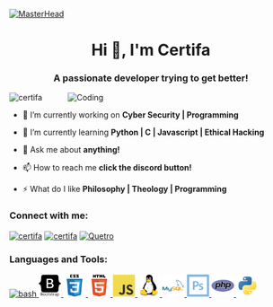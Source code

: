 [![MasterHead](https://i.pinimg.com/originals/d2/e1/da/d2e1da70c72592443bd9c3728f35b47e.gif)]()
<h1 align="center">Hi 👋, I'm Certifa</h1>
<h3 align="center">A passionate developer trying to get better!</h3>
<img align="right" alt="Coding" width="400" src="https://media4.giphy.com/media/xT9IgzoKnwFNmISR8I/giphy.gif?cid=ecf05e47t70wqlks908v71ipi45727kfdq1vr1y03wn9bu7w&rid=giphy.gif&ct=g")

<p align="left"> <img src="https://komarev.com/ghpvc/?username=certifa&label=Profile%20views&color=0e75b6&style=flat" alt="certifa" /> </p>


- 🔭 I’m currently working on **Cyber Security | Programming**

- 🌱 I’m currently learning **Python | C | Javascript | Ethical Hacking**

- 💬 Ask me about **anything!**

- 📫 How to reach me **click the discord button!**

- ⚡ What do I like **Philosophy | Theology | Programming**

<h3 align="left">Connect with me:</h3>
<p align="left">
<a href="https://www.codechef.com/users/certifa" target="blank"><img align="center" src="https://cdn.jsdelivr.net/npm/simple-icons@3.1.0/icons/codechef.svg" alt="certifa" height="30" width="40" /></a>
<a href="https://stackoverflow.com/users/certifa" target="blank"><img align="center" src="https://raw.githubusercontent.com/rahuldkjain/github-profile-readme-generator/master/src/images/icons/Social/stack-overflow.svg" alt="certifa" height="30" width="40" /></a>
<a href="https://discord.gg/Quetro" target="blank"><img align="center" src="https://raw.githubusercontent.com/rahuldkjain/github-profile-readme-generator/master/src/images/icons/Social/discord.svg" alt="Quetro" height="30" width="40" /></a>
</p>

<h3 align="left">Languages and Tools:</h3>
<p align="left"> <a href="https://www.gnu.org/software/bash/" target="_blank" rel="noreferrer"> <img src="https://www.vectorlogo.zone/logos/gnu_bash/gnu_bash-icon.svg" alt="bash" width="40" height="40"/> </a> <a href="https://getbootstrap.com" target="_blank" rel="noreferrer"> <img src="https://raw.githubusercontent.com/devicons/devicon/master/icons/bootstrap/bootstrap-plain-wordmark.svg" alt="bootstrap" width="40" height="40"/> </a> <a href="https://www.w3schools.com/css/" target="_blank" rel="noreferrer"> <img src="https://raw.githubusercontent.com/devicons/devicon/master/icons/css3/css3-original-wordmark.svg" alt="css3" width="40" height="40"/> </a> <a href="https://www.w3.org/html/" target="_blank" rel="noreferrer"> <img src="https://raw.githubusercontent.com/devicons/devicon/master/icons/html5/html5-original-wordmark.svg" alt="html5" width="40" height="40"/> </a> <a href="https://developer.mozilla.org/en-US/docs/Web/JavaScript" target="_blank" rel="noreferrer"> <img src="https://raw.githubusercontent.com/devicons/devicon/master/icons/javascript/javascript-original.svg" alt="javascript" width="40" height="40"/> </a> <a href="https://www.linux.org/" target="_blank" rel="noreferrer"> <img src="https://raw.githubusercontent.com/devicons/devicon/master/icons/linux/linux-original.svg" alt="linux" width="40" height="40"/> </a> <a href="https://www.mysql.com/" target="_blank" rel="noreferrer"> <img src="https://raw.githubusercontent.com/devicons/devicon/master/icons/mysql/mysql-original-wordmark.svg" alt="mysql" width="40" height="40"/> </a> <a href="https://www.photoshop.com/en" target="_blank" rel="noreferrer"> <img src="https://raw.githubusercontent.com/devicons/devicon/master/icons/photoshop/photoshop-line.svg" alt="photoshop" width="40" height="40"/> </a> <a href="https://www.php.net" target="_blank" rel="noreferrer"> <img src="https://raw.githubusercontent.com/devicons/devicon/master/icons/php/php-original.svg" alt="php" width="40" height="40"/> </a> <a href="https://www.python.org" target="_blank" rel="noreferrer"> <img src="https://raw.githubusercontent.com/devicons/devicon/master/icons/python/python-original.svg" alt="python" width="40" height="40"/> </a> </p>
